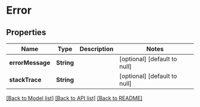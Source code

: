 # Error
## Properties

| Name | Type | Description | Notes |
|------------ | ------------- | ------------- | -------------|
| **errorMessage** | **String** |  | [optional] [default to null] |
| **stackTrace** | **String** |  | [optional] [default to null] |

[[Back to Model list]](../README.md#documentation-for-models) [[Back to API list]](../README.md#documentation-for-api-endpoints) [[Back to README]](../README.md)

